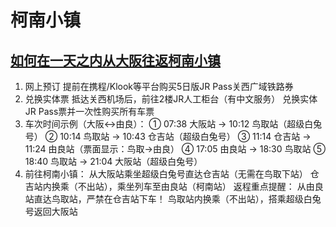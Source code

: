 # 柯南小镇

## [如何在一天之内从大阪往返柯南小镇](https://www.bilibili.com/video/BV1auRDY3EDT/)
1. 网上预订
提前在携程/Klook等平台购买5日版JR Pass关西广域铁路券
2. 兑换实体票
抵达关西机场后，前往2楼JR人工柜台（有中文服务）
兑换实体JR Pass票并一次性购买所有车票
3. 车次时间示例（大阪↔由良）：
① 07:38 大阪站 → 10:12 鸟取站（超级白兔号）
② 10:14 鸟取站 → 10:43 仓吉站（超级白兔号）
③ 11:14 仓吉站 → 11:24 由良站（票面显示：鸟取→由良）
④ 17:05 由良站 → 18:30 鸟取站
⑤ 18:40 鸟取站 → 21:04 大阪站（超级白兔号）
4. 前往柯南小镇：
从大阪站乘坐超级白兔号直达仓吉站（无需在鸟取下站）
仓吉站内换乘（不出站），乘坐列车至由良站（柯南站）
返程重点提醒：
从由良站直达鸟取站，严禁在仓吉站下车！
鸟取站内换乘（不出站），搭乘超级白兔号返回大阪站


